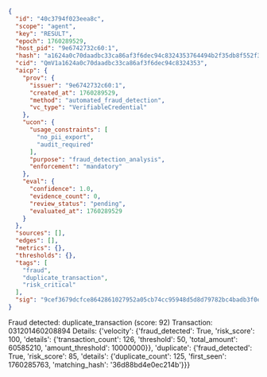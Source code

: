 ```json
{
  "id": "40c3794f023eea8c",
  "scope": "agent",
  "key": "RESULT",
  "epoch": 1760289529,
  "host_pid": "9e6742732c60:1",
  "hash": "a1624a0c70daadbc33ca86af3f6dec94c8324353764494b2f35db8f552f30f08",
  "cid": "QmV1a1624a0c70daadbc33ca86af3f6dec94c8324353",
  "aicp": {
    "prov": {
      "issuer": "9e6742732c60:1",
      "created_at": 1760289529,
      "method": "automated_fraud_detection",
      "vc_type": "VerifiableCredential"
    },
    "ucon": {
      "usage_constraints": [
        "no_pii_export",
        "audit_required"
      ],
      "purpose": "fraud_detection_analysis",
      "enforcement": "mandatory"
    },
    "eval": {
      "confidence": 1.0,
      "evidence_count": 0,
      "review_status": "pending",
      "evaluated_at": 1760289529
    }
  },
  "sources": [],
  "edges": [],
  "metrics": {},
  "thresholds": {},
  "tags": [
    "fraud",
    "duplicate_transaction",
    "risk_critical"
  ],
  "sig": "9cef3679dcfce8642861027952a05cb74cc95948d5d8d79782bc4badb3f0e9e1"
}
```

Fraud detected: duplicate_transaction (score: 92)
Transaction: 031201460208894
Details: {'velocity': {'fraud_detected': True, 'risk_score': 100, 'details': {'transaction_count': 126, 'threshold': 50, 'total_amount': 60585210, 'amount_threshold': 10000000}}, 'duplicate': {'fraud_detected': True, 'risk_score': 85, 'details': {'duplicate_count': 125, 'first_seen': 1760285763, 'matching_hash': '36d88bd4e0ec214b'}}}